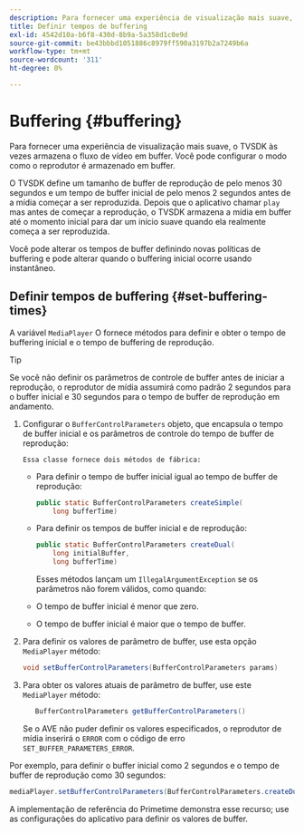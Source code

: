 ```yaml
---
description: Para fornecer uma experiência de visualização mais suave, o TVSDK às vezes armazena o fluxo de vídeo em buffer. Você pode configurar o modo como o reprodutor é armazenado em buffer.
title: Definir tempos de buffering
exl-id: 4542d10a-b6f8-430d-8b9a-5a358d1c0e9d
source-git-commit: be43bbbd1051886c8979ff590a3197b2a7249b6a
workflow-type: tm+mt
source-wordcount: '311'
ht-degree: 0%

---
```


# Buffering {#buffering}

Para fornecer uma experiência de visualização mais suave, o TVSDK às vezes armazena o fluxo de vídeo em buffer. Você pode configurar o modo como o reprodutor é armazenado em buffer.

O TVSDK define um tamanho de buffer de reprodução de pelo menos 30 segundos e um tempo de buffer inicial de pelo menos 2 segundos antes de a mídia começar a ser reproduzida. Depois que o aplicativo chamar `play` mas antes de começar a reprodução, o TVSDK armazena a mídia em buffer até o momento inicial para dar um início suave quando ela realmente começa a ser reproduzida.

Você pode alterar os tempos de buffer definindo novas políticas de buffering e pode alterar quando o buffering inicial ocorre usando instantâneo.

## Definir tempos de buffering {#set-buffering-times}

A variável `MediaPlayer` O fornece métodos para definir e obter o tempo de buffering inicial e o tempo de buffering de reprodução.

>[!TIP]
>
>Se você não definir os parâmetros de controle de buffer antes de iniciar a reprodução, o reprodutor de mídia assumirá como padrão 2 segundos para o buffer inicial e 30 segundos para o tempo de buffer de reprodução em andamento.

1. Configurar o `BufferControlParameters` objeto, que encapsula o tempo de buffer inicial e os parâmetros de controle do tempo de buffer de reprodução:

       Essa classe fornece dois métodos de fábrica:
   
   * Para definir o tempo de buffer inicial igual ao tempo de buffer de reprodução:

      ```java
      public static BufferControlParameters createSimple( 
          long bufferTime)
      ```

   * Para definir os tempos de buffer inicial e de reprodução:

      ```java
      public static BufferControlParameters createDual( 
          long initialBuffer,   
          long bufferTime)
      ```

      Esses métodos lançam um `IllegalArgumentException` se os parâmetros não forem válidos, como quando:

   * O tempo de buffer inicial é menor que zero.
   * O tempo de buffer inicial é maior que o tempo de buffer.

1. Para definir os valores de parâmetro de buffer, use esta opção `MediaPlayer` método:

   ```java
   void setBufferControlParameters(BufferControlParameters params)
   ```

1. Para obter os valores atuais de parâmetro de buffer, use este `MediaPlayer` método:

   ```java
      BufferControlParameters getBufferControlParameters()  
   ```

   Se o AVE não puder definir os valores especificados, o reprodutor de mídia inserirá o `ERROR` com o código de erro `SET_BUFFER_PARAMETERS_ERROR`.

<!--<a id="example_B5C5004188574D8D8AB8525742767280"></a>-->

Por exemplo, para definir o buffer inicial como 2 segundos e o tempo de buffer de reprodução como 30 segundos:

```java
mediaPlayer.setBufferControlParameters(BufferControlParameters.createDual(2000, 30000));
```

A implementação de referência do Primetime demonstra esse recurso; use as configurações do aplicativo para definir os valores de buffer.
